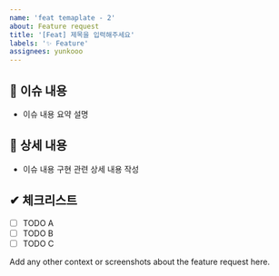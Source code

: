 ```yaml
---
name: 'feat temaplate - 2'
about: Feature request
title: '[Feat] 제목을 입력해주세요'
labels: '✨ Feature'
assignees: yunkooo
---
```


## 📄 이슈 내용

- 이슈 내용 요약 설명

## 📝 상세 내용

- 이슈 내용 구현 관련 상세 내용 작성

## ✔ 체크리스트

- [ ] TODO A
- [ ] TODO B
- [ ] TODO C

Add any other context or screenshots about the feature request here.
